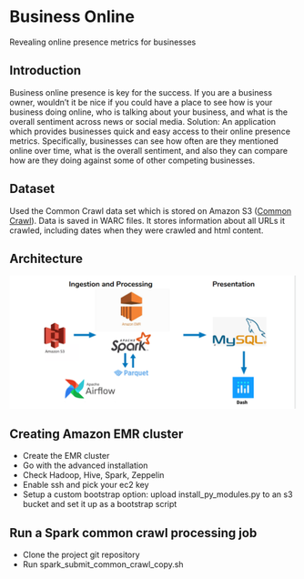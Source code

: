 # Business Online
Revealing online presence metrics for businesses

## Introduction
Business online presence is key for the success. If you are a business owner, wouldn’t it be nice if you could have a place to see how is your business doing online, who is talking about your business, and what is the overall sentiment across news or social media.
Solution: An application which provides businesses quick and easy access to their online presence metrics. Specifically, businesses can see how often are they mentioned online over time, what is the overall sentiment, and also they can compare how are they doing against some of other competing businesses.

## Dataset
Used the Common Crawl data set which is stored on Amazon S3 ([Common Crawl](https://commoncrawl.org/)). Data is saved in WARC files. It stores information about all URLs it crawled, including dates when they were crawled and html content.

## Architecture
![Pipeline](pipeline1.png)

## Creating Amazon EMR cluster
* Create the EMR cluster
* Go with the advanced installation
* Check Hadoop, Hive, Spark, Zeppelin
* Enable ssh and pick your ec2 key
* Setup a custom bootstrap option: upload install_py_modules.py to an s3 bucket and set it up as a bootstrap script

## Run a Spark common crawl processing job
* Clone the project git repository
* Run spark_submit_common_crawl_copy.sh